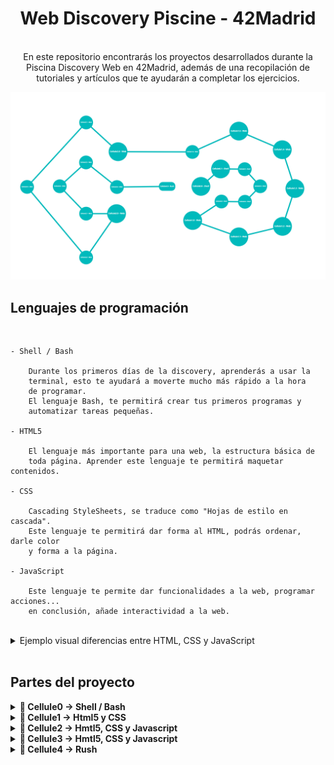<h1 align="center"> Web Discovery Piscine - 42Madrid </h1>

<br/>
<div align="center">
    En este repositorio encontrarás los proyectos desarrollados durante la Piscina Discovery Web en <a, href="https://www.42madrid.com/">42Madrid</a>, además de una recopilación de tutoriales y artículos que te ayudarán a completar los ejercicios.
</div>



![42 Holygraph](img/holygraph.png)

<!--FOTO 42 CEREBRO-->

## Lenguajes de programación

</br>

	- Shell / Bash

		Durante los primeros días de la discovery, aprenderás a usar la 
		terminal, esto te ayudará a moverte mucho más rápido a la hora 
		de programar. 
		El lenguaje Bash, te permitirá crear tus primeros programas y
		automatizar tareas pequeñas.

	- HTML5
  
		El lenguaje más importante para una web, la estructura básica de
		toda página. Aprender este lenguaje te permitirá maquetar contenidos.

	- CSS
  
		Cascading StyleSheets, se traduce como "Hojas de estilo en cascada".
		Este lenguaje te permitirá dar forma al HTML, podrás ordenar, darle color
		y forma a la página.

	- JavaScript
  
		Este lenguaje te permite dar funcionalidades a la web, programar acciones...
		en conclusión, añade interactividad a la web.
		
</br>

<details><summary>Ejemplo visual diferencias entre HTML, CSS y JavaScript</summary>
</br>

![Diferencias](img/differences.png)

</details>

</br>

## Partes del proyecto

<details><summary style=font-weight:bold> 🔸 Cellule0 -> Shell / Bash
</summary>
	[Cellule0](./Cellule0%20-%20Shell)
</details>

<details><summary style=font-weight:bold> 🔸 Cellule1 -> Html5 y CSS
</summary>

</details>

<details><summary style=font-weight:bold>🔸 Cellule2 -> Hmtl5, CSS y Javascript
</summary>

</details>

<details><summary style=font-weight:bold> 🔸 Cellule3 -> Hmtl5, CSS y Javascript
</summary>

</details>

<details><summary style=font-weight:bold> 🔸 Cellule4 -> Rush
</summary>

</details>